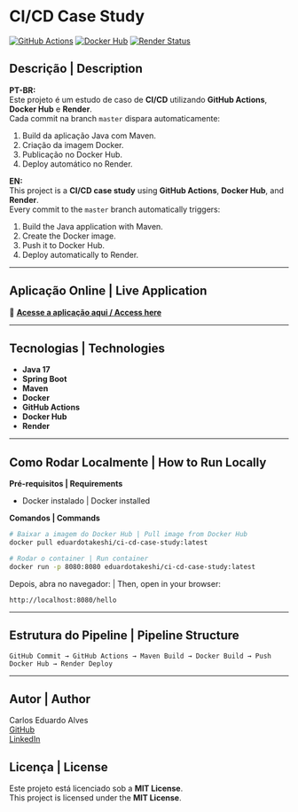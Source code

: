 
# CI/CD Case Study

[![GitHub Actions](https://github.com/carloseduardo-alves/ci-cd-case-study/actions/workflows/ci-cd.yml/badge.svg)](https://github.com/carloseduardo-alves/ci-cd-case-study/actions)
[![Docker Hub](https://img.shields.io/badge/Docker%20Hub-eduardotakeshi%2Fci--cd--case--study-blue)](https://hub.docker.com/r/eduardotakeshi/case-study-ci-cd)
[![Render Status](https://img.shields.io/badge/Render-Live-brightgreen)](https://ci-cd-case-study.onrender.com/hello)

## Descrição | Description

**PT-BR:**  
Este projeto é um estudo de caso de **CI/CD** utilizando **GitHub Actions**, **Docker Hub** e **Render**.  
Cada commit na branch `master` dispara automaticamente:
1. Build da aplicação Java com Maven.
2. Criação da imagem Docker.
3. Publicação no Docker Hub.
4. Deploy automático no Render.

**EN:**  
This project is a **CI/CD case study** using **GitHub Actions**, **Docker Hub**, and **Render**.  
Every commit to the `master` branch automatically triggers:
1. Build the Java application with Maven.
2. Create the Docker image.
3. Push it to Docker Hub.
4. Deploy automatically to Render.

---

## Aplicação Online | Live Application

🔗 **[Acesse a aplicação aqui / Access here](https://ci-cd-case-study.onrender.com/hello)**

---

## Tecnologias | Technologies

- **Java 17**
- **Spring Boot**
- **Maven**
- **Docker**
- **GitHub Actions**
- **Docker Hub**
- **Render**

---

## Como Rodar Localmente | How to Run Locally

**Pré-requisitos | Requirements**
- Docker instalado | Docker installed

**Comandos | Commands**
```bash
# Baixar a imagem do Docker Hub | Pull image from Docker Hub
docker pull eduardotakeshi/ci-cd-case-study:latest

# Rodar o container | Run container
docker run -p 8080:8080 eduardotakeshi/ci-cd-case-study:latest
```

Depois, abra no navegador: | Then, open in your browser:  
```
http://localhost:8080/hello
```

---

## Estrutura do Pipeline | Pipeline Structure

```text
GitHub Commit → GitHub Actions → Maven Build → Docker Build → Push Docker Hub → Render Deploy
```

---

## Autor | Author

Carlos Eduardo Alves  
[GitHub](https://github.com/carloseduardo-alves)  
[LinkedIn](https://www.linkedin.com/in/carloseduardo-alves)

## Licença | License
Este projeto está licenciado sob a **MIT License**.  
This project is licensed under the **MIT License**.
